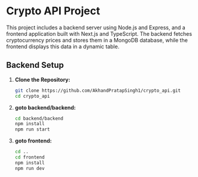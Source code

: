 # Crypto API Project

This project includes a backend server using Node.js and Express, and a frontend application built with Next.js and TypeScript. The backend fetches cryptocurrency prices and stores them in a MongoDB database, while the frontend displays this data in a dynamic table.

## Backend Setup

1. **Clone the Repository:**
   ```bash
   git clone https://github.com/AkhandPratapSingh1/crypto_api.git
   cd crypto_api
2. **goto backend/backend:**
   ```bash
   cd backend/backend
   npm install
   npm run start

3. **goto frontend:**
   ```bash
   cd ..
   cd frontend
   npm install
   npm run dev

